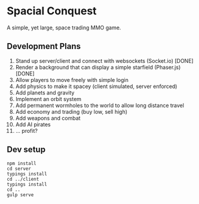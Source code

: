 # Spacial Conquest
A simple, yet large, space trading MMO game.

## Development Plans
1. Stand up server/client and connect with websockets (Socket.io) [DONE]
2. Render a background that can display a simple starfield (Phaser.js) [DONE]
3. Allow players to move freely with simple login
4. Add physics to make it spacey (client simulated, server enforced)
5. Add planets and gravity
6. Implement an orbit system
7. Add permanent wormholes to the world to allow long distance travel
8. Add economy and trading (buy low, sell high)
9. Add weapons and combat
10. Add AI pirates
11. ... profit?

## Dev setup
```
npm install
cd server
typings install
cd ../client
typings install
cd ..
gulp serve
```
